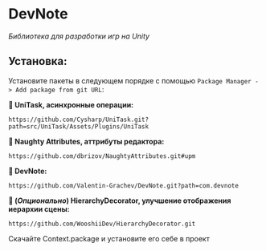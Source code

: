 # DevNote
*Библиотека для разработки игр на Unity*
## Установка:
Установите пакеты в следующем порядке с помощью `Package Manager -> Add package from git URL`:

**🔽 UniTask, асинхронные операции:**
```
https://github.com/Cysharp/UniTask.git?path=src/UniTask/Assets/Plugins/UniTask
```
**🔽 Naughty Attributes, аттрибуты редактора:**
```
https://github.com/dbrizov/NaughtyAttributes.git#upm
```
**🔽 DevNote:**
```
https://github.com/Valentin-Grachev/DevNote.git?path=com.devnote
```
**🔽 (*Опционально*) HierarchyDecorator, улучшение отображения иерархии сцены:**
```
https://github.com/WooshiiDev/HierarchyDecorator.git
```

Скачайте Context.package и установите его себе в проект
